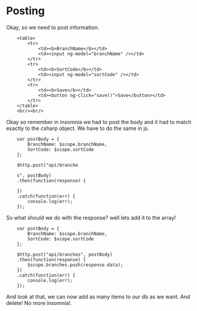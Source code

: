 # Posting

Okay, so we need to post information.

```
    <table>
        <tr>
            <td><b>BranchName</b></td>
            <td><input ng-model="branchName" /></td>
        </tr>
        <tr>
            <td><b>SortCode</b></td>
            <td><input ng-model="sortCode" /></td>
        </tr>
        <tr>
            <td><b>Save</b></td>
            <td><button ng-click="save()">Save</button></td>
        </tr>
    </table>
    <br/><br/>
```


Okay so remember in insomnia we had to post the body and it had to match exactly to the csharp object. We have to do the same in js.

```
    var postBody = { 
        BranchName: $scope.branchName,
        SortCode: $scope.sortCode
    };

    $http.post("api/branche

    s", postBody)
    .then(function(response) {
        
    })
    .catch(function(err) {
        console.log(err);
    });
```

So what should we do with the response? well lets add it to the array!

```
    var postBody = { 
        BranchName: $scope.branchName,
        SortCode: $scope.sortCode
    };

    $http.post("api/branches", postBody)
    .then(function(response) {
        $scope.branches.push(response.data);
    })
    .catch(function(err) {
        console.log(err);
    });
```

And look at that, we can now add as many items to our db as we want. And delete! No more insomnia!.

